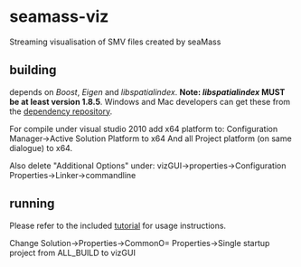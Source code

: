 seamass-viz
===========

Streaming visualisation of SMV files created by seaMass 

building
-------
depends on _Boost_, _Eigen_ and _libspatialindex_. **Note: _libspatialindex_ MUST be at least version 1.8.5**. Windows and Mac developers can get these from the [dependency repository](https://github.com/biospi/seamass-windeps).

For compile under visual studio 2010 add x64 platform to:
Configuration Manager->Active Solution Platform 
to x64
And all Project platform (on same dialogue) to x64.

Also delete "Additional Options" under:
vizGUI->properties->Configuration Properties->Linker->commandline

running
-------
Please refer to the included [tutorial](docs/Tutorial.pdf) for usage instructions.

Change
Solution->Properties->CommonO= Properties->Single startup project
from ALL_BUILD to vizGUI
